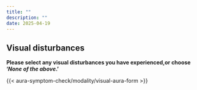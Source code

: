 ```yaml
---
title: ""
description: ""
date: 2025-04-19
---
```


## Visual disturbances

**Please select any visual disturbances you have experienced,or choose ‘_None of the above_.’**

<link rel="stylesheet" href="/css/symptom-check.css">



{{< aura-symptom-check/modality/visual-aura-form >}}

<script src="/js/aura-symptom-check/modality/visualAuraStep.js"></script>
